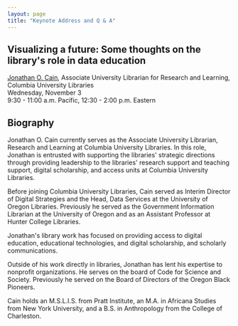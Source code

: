 ```yaml
---
layout: page
title: "Keynote Address and Q & A"
---
```


## Visualizing a future: Some thoughts on the library's role in data education
[Jonathan O. Cain](http://walecain.com/), Associate University Librarian for Research and Learning, Columbia University Libraries    
Wednesday, November 3    
9:30 - 11:00 a.m.	Pacific, 12:30 - 2:00 p.m. Eastern    

## Biography
Jonathan O. Cain currently serves as the Associate University Librarian, Research and Learning at Columbia University Libraries.  In this role, Jonathan is entrusted with supporting the libraries' strategic directions through providing leadership to the libraries' research support and teaching support, digital scholarship, and access units at Columbia University Libraries.

Before joining Columbia University Libraries, Cain served as Interim Director of Digital Strategies and the Head, Data Services at the University of Oregon Libraries. Previously he served as the Government Information Librarian at the University of Oregon and as an Assistant Professor at Hunter College Libraries.

Jonathan's library work has focused on providing access to digital education, educational technologies, and digital scholarship, and scholarly communications. 

Outside of his work directly in libraries, Jonathan has lent his expertise to nonprofit organizations. He serves on the board of Code for Science and Society. Previously he served on the Board of Directors of the Oregon Black Pioneers.

Cain holds an M.S.L.I.S. from Pratt Institute, an M.A. in Africana Studies from New York University, and a B.S. in Anthropology from the College of Charleston.
